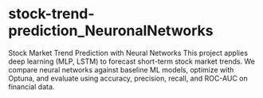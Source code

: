# stock-trend-prediction_NeuronalNetworks
Stock Market Trend Prediction with Neural Networks This project applies deep learning (MLP, LSTM) to forecast short-term stock market trends. We compare neural networks against baseline ML models, optimize with Optuna, and evaluate using accuracy, precision, recall, and ROC-AUC on financial data.
